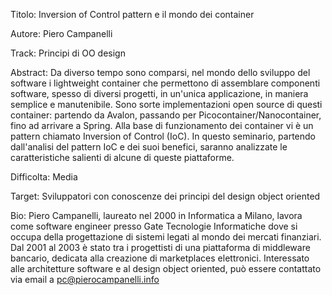 Titolo: Inversion of Control pattern e il mondo dei container 

Autore: Piero Campanelli

Track: Principi di OO design

Abstract:
Da diverso tempo sono comparsi, nel mondo dello sviluppo del software i lightweight container che permettono di assemblare componenti software, spesso di diversi progetti, in un'unica applicazione, in maniera semplice e manutenibile. Sono sorte implementazioni open source di questi container: partendo da Avalon, passando per Picocontainer/Nanocontainer, fino ad arrivare 
a Spring. Alla base di funzionamento dei container vi è un pattern chiamato Inversion of Control (IoC).
In questo seminario, partendo dall'analisi del pattern IoC e dei suoi benefici, saranno analizzate le caratteristiche salienti di alcune di queste piattaforme.

Difficolta:
Media

Target:
Sviluppatori con conoscenze dei principi del design object oriented 

Bio:
Piero Campanelli, laureato nel 2000 in Informatica a Milano, lavora come software engineer presso Gate Tecnologie Informatiche dove si occupa della progettazione di sistemi legati al mondo dei mercati finanziari. Dal 2001 al 2003 è stato tra i progettisti di una piattaforma di middleware bancario, dedicata alla creazione di marketplaces elettronici. Interessato alle architetture software e al design object oriented, può essere contattato via email a pc@pierocampanelli.info